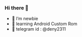 ### Hi there 👋

<!--
**deny2311/deny2311** is a ✨ _special_ ✨ repository because its `README.md` (this file) appears on your GitHub profile.

Here are some ideas to get you started:
-->
- 🔭 I’m newbie
- 🌱 learning Android Custom Rom
- 💬 telegram id : @deny2311

